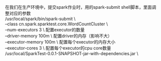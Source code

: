 在我们在生产环境中，提交spark作业时，用的spark-submit shell脚本，里面调整对应的参数  
/usr/local/spark/bin/spark-submit \   
–class cn.spark.sparktest.core.WordCountCluster \   
–num-executors 3 \ 配置executor的数量   
–driver-memory 100m \ 配置driver的内存（影响不大）   
–executor-memory 100m \ 配置每个executor的内存大小   
–executor-cores 3 \ 配置每个executor的cpu core数量   
/usr/local/SparkTest-0.0.1-SNAPSHOT-jar-with-dependencies.jar \  